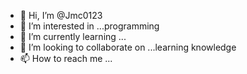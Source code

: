 - 👋 Hi, I’m @Jmc0123
- 👀 I’m interested in ...programming
- 🌱 I’m currently learning ...
- 💞️ I’m looking to collaborate on ...learning knowledge
- 📫 How to reach me ...

<!---
Jmc0123/Jmc0123 is a ✨ special ✨ repository because its `README.md` (this file) appears on your GitHub profile.
You can click the Preview link to take a look at your changes.
--->
